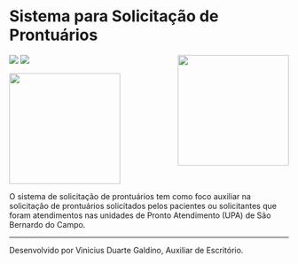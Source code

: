 ﻿
<h1>Sistema para Solicitação de Prontuários</h1>

<img src="https://img.shields.io/nuget/vpre/Microsoft.AspNet.Mvc.svg?maxAge=2592000"> 
<img src="https://img.shields.io/badge/C%23-OK-blue.svg">

<img src="http://www.explicaki.com/wp-content/uploads/2011/10/upa.jpg" align="right" height="200" width="200">

<img src="http://www.concursoemcurso.com.br/wp-content/uploads/2013/07/concurso-prefeitura-sao-bernardo-do-campo-300x207.png" 
height="200" width="200">






O sistema de solicitação de prontuários tem como foco auxiliar na solicitação de prontuários solicitados pelos pacientes ou solicitantes que foram 
atendimentos nas unidades de Pronto Atendimento (UPA) de São Bernardo do Campo.



__________________________________________________________________________________________

Desenvolvido por Vinicius Duarte Galdino, Auxiliar de Escritório.
